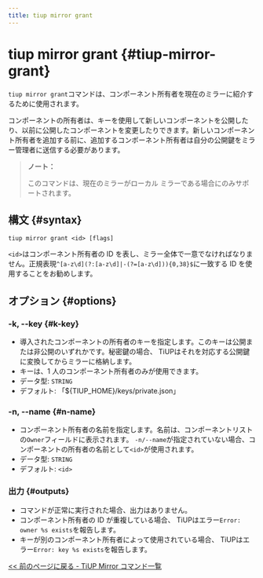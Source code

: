 ```yaml
---
title: tiup mirror grant
---
```


# tiup mirror grant {#tiup-mirror-grant}

`tiup mirror grant`コマンドは、コンポーネント所有者を現在のミラーに紹介するために使用されます。

コンポーネントの所有者は、キーを使用して新しいコンポーネントを公開したり、以前に公開したコンポーネントを変更したりできます。新しいコンポーネント所有者を追加する前に、追加するコンポーネント所有者は自分の公開鍵をミラー管理者に送信する必要があります。

> **ノート：**
>
> このコマンドは、現在のミラーがローカル ミラーである場合にのみサポートされます。

## 構文 {#syntax}

```shell
tiup mirror grant <id> [flags]
```

`<id>`はコンポーネント所有者の ID を表し、ミラー全体で一意でなければなりません。正規表現`^[a-z\d](?:[a-z\d]|-(?=[a-z\d])){0,38}$`に一致する ID を使用することをお勧めします。

## オプション {#options}

### -k, --key {#k-key}

-   導入されたコンポーネントの所有者のキーを指定します。このキーは公開または非公開のいずれかです。秘密鍵の場合、 TiUPはそれを対応する公開鍵に変換してからミラーに格納します。
-   キーは、1 人のコンポーネント所有者のみが使用できます。
-   データ型: `STRING`
-   デフォルト: 「${TIUP_HOME}/keys/private.json」

### -n, --name {#n-name}

-   コンポーネント所有者の名前を指定します。名前は、コンポーネントリストの`Owner`フィールドに表示されます。 `-n/--name`が指定されていない場合、コンポーネントの所有者の名前として`<id>`が使用されます。
-   データ型: `STRING`
-   デフォルト: `<id>`

### 出力 {#outputs}

-   コマンドが正常に実行された場合、出力はありません。
-   コンポーネント所有者の ID が重複している場合、 TiUPはエラー`Error: owner %s exists`を報告します。
-   キーが別のコンポーネント所有者によって使用されている場合、 TiUPはエラー`Error: key %s exists`を報告します。

[&lt;&lt; 前のページに戻る - TiUP Mirror コマンド一覧](/tiup/tiup-command-mirror.md#command-list)

